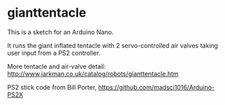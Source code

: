 # gianttentacle

This is a sketch for an Arduino Nano.

It runs the giant inflated tentacle with 2 servo-controlled air valves
taking user input from a PS2 controller.

More tentacle and air-valve detail: http://www.jarkman.co.uk/catalog/robots/gianttentacle.htm

PS2 stick code from Bill Porter, https://github.com/madsci1016/Arduino-PS2X
